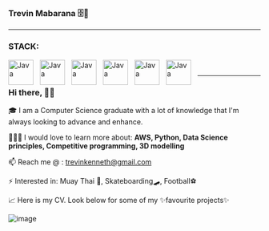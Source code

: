 ### Trevin Mabarana 🗄📌

---

### STACK:
<img align="left" alt="Java" width="50px" style="padding-right:10px;" src="https://cdn.jsdelivr.net/gh/devicons/devicon/icons/java/java-original.svg" />
<img align="left" alt="Java" width="50px" style="padding-right:10px;" src="https://cdn.jsdelivr.net/gh/devicons/devicon/icons/javascript/javascript-original.svg" />
<img align="left" alt="Java" width="50px" style="padding-right:10px;" src="https://cdn.jsdelivr.net/gh/devicons/devicon/icons/python/python-original.svg" />
<img align="left" alt="Java" width="50px" style="padding-right:10px;" src="https://cdn.jsdelivr.net/gh/devicons/devicon/icons/pandas/pandas-original.svg" />
<img align="left" alt="Java" width="50px" style="padding-right:10px;" src="https://cdn.jsdelivr.net/gh/devicons/devicon/icons/html5/html5-original.svg" />
<img align="left" alt="Java" width="50px" style="padding-right:10px;" src="https://cdn.jsdelivr.net/gh/devicons/devicon/icons/css3/css3-original.svg" />
<br />         

---                            
          
### Hi there, 👋🏾
🎓 I am a Computer Science graduate with a lot of knowledge that I'm always looking to advance and enhance.

👨🏾‍🏫 I would love to learn more about: **AWS, Python, Data Science principles, Competitive programming, 3D modelling**

📫 Reach me @ : trevinkenneth@gmail.com

⚡ Interested in: Muay Thai 🥊, Skateboarding🛹, Football⚽

📈 Here is my CV. Look below for some of my ✨favourite projects✨


![image](https://user-images.githubusercontent.com/64080171/174501940-e99c9c89-004f-4e37-80c4-e2bc84b0ca15.png)


<!--
**TrevinKM/TrevinKM** is a ✨ _special_ ✨ repository because its `README.md` (this file) appears on your GitHub profile.

Here are some ideas to get you started:

- 🔭 I’m currently working on ...
- 🌱 I’m currently learning ...
- 👯 I’m looking to collaborate on ...
- 🤔 I’m looking for help with ...
- 💬 Ask me about ...
- 📫 How to reach me: ...
- 😄 Pronouns: ...
- ⚡ Fun fact: ...
-->
